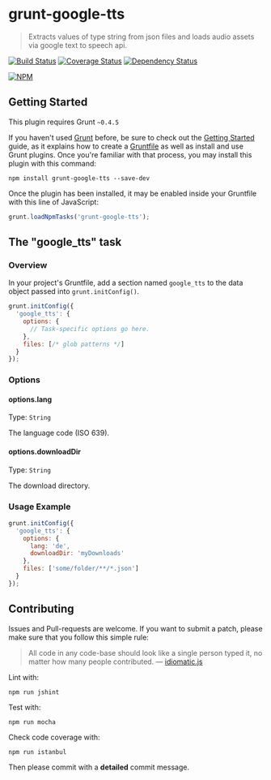 # grunt-google-tts

> Extracts values of type string from json files and loads audio assets via google text to speech api.

[![Build Status](https://travis-ci.org/borisdiakur/grunt-google-tts.svg?branch=master)](https://travis-ci.org/borisdiakur/grunt-google-tts)
[![Coverage Status](https://coveralls.io/repos/borisdiakur/grunt-google-tts/badge.svg?branch=master)](https://coveralls.io/r/borisdiakur/grunt-google-tts?branch=master)
[![Dependency Status](https://gemnasium.com/borisdiakur/grunt-google-tts.svg)](https://gemnasium.com/borisdiakur/grunt-google-tts)

[![NPM](https://nodei.co/npm/grunt-google-tts.png?downloads=true)](https://nodei.co/npm/grunt-google-tts/)

## Getting Started
This plugin requires Grunt `~0.4.5`

If you haven't used [Grunt](http://gruntjs.com/) before, be sure to check out the [Getting Started](http://gruntjs.com/getting-started) guide, as it explains how to create a [Gruntfile](http://gruntjs.com/sample-gruntfile) as well as install and use Grunt plugins. Once you're familiar with that process, you may install this plugin with this command:

```shell
npm install grunt-google-tts --save-dev
```

Once the plugin has been installed, it may be enabled inside your Gruntfile with this line of JavaScript:

```js
grunt.loadNpmTasks('grunt-google-tts');
```

## The "google_tts" task

### Overview
In your project's Gruntfile, add a section named `google_tts` to the data object passed into `grunt.initConfig()`.

```js
grunt.initConfig({
  'google_tts': {
    options: {
      // Task-specific options go here.
    },
    files: [/* glob patterns */]
  }
});
```

### Options

#### options.lang
Type: `String`

The language code (ISO 639).

#### options.downloadDir
Type: `String`

The download directory.

### Usage Example

```js
grunt.initConfig({
  'google_tts': {
    options: {
      lang: 'de',
      downloadDir: 'myDownloads'
    },
    files: ['some/folder/**/*.json']
  }
});
```

## Contributing

Issues and Pull-requests are welcome. If you want to submit a patch, please make sure that you follow this simple rule:

> All code in any code-base should look like a single person typed it, no matter how
many people contributed. — [idiomatic.js](https://github.com/rwldrn/idiomatic.js/)

Lint with:
```shell
npm run jshint
```

Test with:
```shell
npm run mocha
```

Check code coverage with:

```shell
npm run istanbul
```

Then please commit with a __detailed__ commit message.
